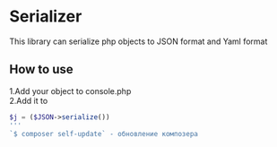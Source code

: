 # Serializer
This library can serialize php objects to JSON format and Yaml format 
## How to use
1.Add your object to console.php  
2.Add it to
```php
$j = ($JSON->serialize())
'''
`$ composer self-update` - обновление композера
